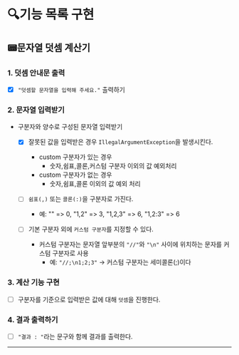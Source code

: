 # 🔍기능 목록 구현
## 📟문자열 덧셈 계산기

### 1. 덧셈 안내문 출력
- [x] `"덧셈할 문자열을 입력해 주세요."` 출력하기

### 2. 문자열 입력받기
- 구분자와 양수로 구성된 문자열 입력받기
  - [x] 잘못된 값을 입력받은 경우 `IllegalArgumentException`을 발생시킨다.
    - custom 구분자가 있는 경우 
      - 숫자,쉼표,콜론,커스텀 구분자 이외의 값 예외처리
    - custom 구분자가 없는 경우
      - 숫자,쉼표,콜론 이외의 값 예외 처리
  - [ ] `쉼표(,)` 또는 `콜론(:)`을 구분자로 가진다.
    - 예: "" => 0, "1,2" => 3, "1,2,3" => 6, "1,2:3" => 6
    
  - [ ] 기본 구분자 외에 `커스텀 구분자`를 지정할 수 있다.
    - 커스텀 구분자는 문자열 앞부분의 `"//"`와 `"\n"` 사이에 위치하는 문자를 커스텀 구분자로 사용
      - 예: `"//;\n1;2;3"` -> 커스텀 구분자는 세미콜론(;)이다

  

### 3. 계산 기능 구현
- [ ] 구분자를 기준으로 입력받은 값에 대해 `덧셈`을 진행한다.

### 4. 결과 출력하기
- [ ] `"결과 : "`라는 문구와 함께 결과를 출력한다.

---
